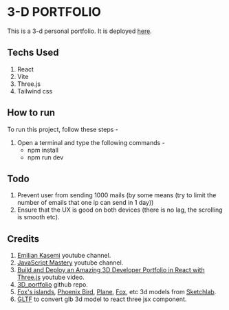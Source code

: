 # 3-D PORTFOLIO

This is a 3-d personal portfolio.
It is deployed [here](https://shinchanthakur.github.io/3d-Portfolio/).

## Techs Used

1. React
2. Vite
3. Three.js
4. Tailwind css

## How to run

To run this project, follow these steps - 

1. Open a terminal and type the following commands - 
    - npm install
    - npm run dev

## Todo

1. Prevent user from sending 1000 mails (by some means (try to limit the number of emails that one ip can send in 1 day))
2. Ensure that the UX is good on both devices (there is no lag, the scrolling is smooth etc).

## Credits

1. [Emilian Kasemi](https://www.youtube.com/@the_rings_of_saturn) youtube channel.
2. [JavaScript Mastery](https://www.youtube.com/@javascriptmastery) youtube channel.
3. [Build and Deploy an Amazing 3D Developer Portfolio in React with Three.js](https://www.youtube.com/watch?v=FkowOdMjvYo) youtube video.
4. [3D_portfolio](https://github.com/adrianhajdin/3D_portfolio) github repo.
5. [Fox's islands](https://skfb.ly/6XpAQ), [Phoenix Bird](https://sketchfab.com/3d-models/phoenix-bird-844ba0cf144a413ea92c779f18912042), [Plane](https://sketchfab.com/3d-models/stylized-ww1-plane-c4edeb0e410f46e8a4db320879f0a1db), [Fox](https://sketchfab.com/3d-models/fox-f372c04de44640fbb6a4f9e4e5845c78), etc 3d models from [Sketchlab](https://sketchfab.com/3d-models/popular).
6. [GLTF](https://gltf.pmnd.rs/) to convert glb 3d model to react three jsx component.